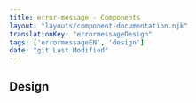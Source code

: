```yaml
---
title: error-message - Components
layout: "layouts/component-documentation.njk"
translationKey: "errormessageDesign"
tags: ['errormessageEN', 'design']
date: "git Last Modified"
---
```


## Design
